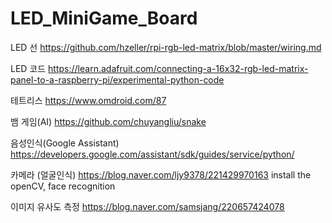 # LED_MiniGame_Board

LED 선 https://github.com/hzeller/rpi-rgb-led-matrix/blob/master/wiring.md

LED 코드 https://learn.adafruit.com/connecting-a-16x32-rgb-led-matrix-panel-to-a-raspberry-pi/experimental-python-code

테트리스 https://www.omdroid.com/87

뱀 게임(AI) https://github.com/chuyangliu/snake

음성인식(Google Assistant) https://developers.google.com/assistant/sdk/guides/service/python/

카메라 (얼굴인식) https://blog.naver.com/ljy9378/221429970163 install the openCV, face recognition 

이미지 유사도 측정 https://blog.naver.com/samsjang/220657424078
